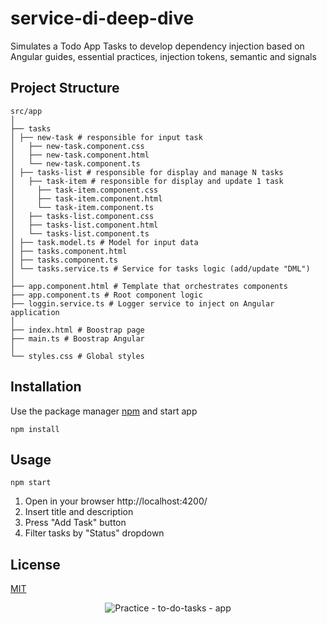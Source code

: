 # service-di-deep-dive

Simulates a Todo App Tasks to develop dependency injection based on Angular guides, essential practices, injection tokens, semantic and signals

## Project Structure

```
src/app
│
├── tasks
│ ├── new-task # responsible for input task
│   ├── new-task.component.css
│   ├── new-task.component.html
│   └── new-task.component.ts
│ ├── tasks-list # responsible for display and manage N tasks
│   ├── task-item # responsible for display and update 1 task
│     ├── task-item.component.css
│     ├── task-item.component.html
│     └── task-item.component.ts
│   ├── tasks-list.component.css
│   ├── tasks-list.component.html
│   └── tasks-list.component.ts
│ ├── task.model.ts # Model for input data
│ ├── tasks.component.html
│ ├── tasks.component.ts
│ └── tasks.service.ts # Service for tasks logic (add/update "DML")
│
├── app.component.html # Template that orchestrates components
├── app.component.ts # Root component logic
├── loggin.service.ts # Logger service to inject on Angular application
│
├── index.html # Boostrap page
├── main.ts # Boostrap Angular
│
└── styles.css # Global styles
```

## Installation

Use the package manager [npm](https://www.npmjs.com/) and start app

```gitbash
npm install
```

## Usage

```gitbash
npm start
```

1. Open in your browser http://localhost:4200/
2. Insert title and description
3. Press "Add Task" button
4. Filter tasks by "Status" dropdown

## License

[MIT](https://choosealicense.com/licenses/mit/)

<p align="center">
  <img src="https://i.imgur.com/m9Pl9Xd.png" alt="Practice - to-do-tasks - app"/>
</p>
